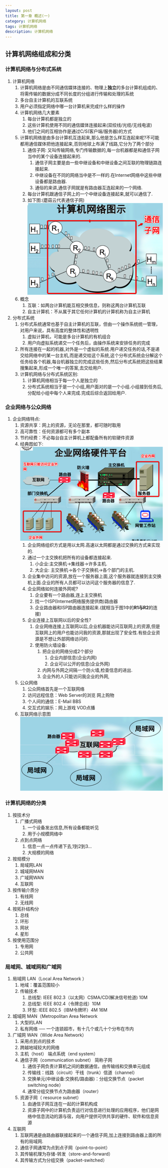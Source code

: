 ```yaml
---
layout: post
title: 第一章 概述(一)
category: 计算机网络
tags: 计算机网络
description: 计算机网络
---
```

## 计算机网络组成和分类

### 计算机网络与分布式系统
1. 计算机网络
    1. 计算机网络是由不同通信媒体连接的、物理上**独立**的多台计算机组成的、将需传输的数据分成不同长度的分组进行传输和处理的系统
    2. 多台自主计算机的互联系统
    3. 用户必须指定网络中哪一台计算机来完成什么样的操作
    4. 计算机网络几大要素
        1. 每台计算机都是独立的
        2. 这些计算机使用不同的通信媒体连接起来(双绞线/光缆/无线电波)
        3. 他们之间的互相协作是通过C/S(客户端/服务器)的方式
    5. 计算机网络是由多台计算机互连起来,那么他是怎么样互连起来呢?不可能都用通信媒体把他连接起来,否则地球上布满了线路,它分为了两个部分
        1. 通信子网: 又叫传输网络,专门传输数据的,每一台机器都是和通信子网当中的某个设备连接起来的.
            1. 通信子网主要是由一些中继设备和中继设备之间互联的物理链路连接起来.
            2. 中继设备在不同的网络当中是不一样的.在Internet网络中这些中继设备都是路由器.
            3. 通俗的来讲,通信子网就是有路由器互连起来的一个网络.
        2. 每台计算机跟通信子网上的一个中继设备连接起来,就可以通信了.
        3. 如下图:(蘑菇云代表通信子网)  
            ![图1](https://raw.githubusercontent.com/zhoghua123/imgsBed/master/PCNet7.png)
    6. 概念
        1. 互联：如两台计算机能互相交换信息，则称这两台计算机互联 
        2. 自主计算机：不从属于其它任何计算机的计算机称为自主计算机 
2. 分布式系统
    1. 分布式系统通常也基于自主计算机的互联，但由一个操作系统统一管理，对用户来说，具有高度的整体性和透明性
        1. 虚拟计算机，可能是多台计算机的有机组合
        2. 用户向虚拟系统递交一个任务后，由操作系统来安排任务的完成
    2. 所有连接在一起的机器,对外是一个虚拟的系统.用户递交任务的话,不是递交给网络中的某一台主机,而是递交给这个系统,这个分布式系统会分解这个任务给各个机器,每台机器独立的完成这些任务,然后分布式系统把这些结果搜集起来,形成一个唯一的答案,去交给用户.
    3. 计算机网络与分布式系统区别: 
        1. 计算机网络相当于每一个人是独立的
        2. 分布式系统相当于是一个小组,用户面对的是一个小组.小组接到任务后,分配给小组中每个人来完成.完成后综合返回给用户.
        
### 企业网络与公众网络
1. 企业网络特点:
    1. 资源共享：网上的资源，无论在那里，都可随时取用
    2. 高可靠性：任何资源都可有多个副本
    3. 节约经费：不必每台自主计算机上都配备所有的软硬件资源 
    4. 经典图如下:   
        ![图2](https://raw.githubusercontent.com/zhoghua123/imgsBed/master/PCNet8.png)
        1. 企业网络组织方式是用以太网.高速以太网都是通过交换的方式来实现的.
        2. 通过一个主交换机把所有的设备都连接起来.
            1. 小企业:主交换机->集线器->许多主机. 
            2. 大企业: 主交换机->各个子交换机->各个部门的主机.
        3. 企业集中访问的资源,放在一个服务器上面,这个服务器就连接到主交换机上面.企业的所有人员都可以访问这个服务器的信息了.
        4. 企业网络如何连接外网呢? 
            1. 企业要有一个路由器,连上主交换机
            2. 找一个ISP(Internet网络服务提供商)路由器
            3. 企业路由器和ISP路由器连接起来.(就相当于图1中的**R1与R2**的连接)
        5. 企业连接上互联网以后的安全性?
            1. 企业网络连接上互联网以后,企业机器能访问互联网上的资源,但是互联网上的用户也能访问我的资源,那就出现了安全性.有些企业资源是不想让外部网络访问的.
            2. 使用防火墙设备:
                1. 把企业的网络分成2个部分
                    1. 企业内部信息(企业内网)
                    2. 企业可以公开的信息(企业外网)
                2. 内网与外网之间隔一个防火墙,检查信息的进出.
                3. 企业外的人只能访问我企业的外网,
    2. 公众网络
        1. 公众网络首先是一个互联网络
        2. 访问远程信息：Web Server的浏览    	网上购物 
        3. 个人间的通信：E-Mail  BBS 
        4. 交互式的娱乐：网上游戏  VOD点播  
    3. 互联网络示意图      
        ![图2](https://raw.githubusercontent.com/zhoghua123/imgsBed/master/PCNet9.png)
        
### 计算机网络的分类
1. 按技术分
    1. 广播式网络
        1. 一个设备发出信息,所有设备都能听见
        2. 用于小规模网络中
    2. 点到点网络
        1. 信息一点一点传递下去,1到2到3...
        2. 大规模的网络
2. 按规模分
    1. 局域网LAN
    2. 城域网MAN
    3. 广域网WAN
    4. 互联网
3. 按传输介质分
    1. 有线网
    2. 无线网
4. 按拓扑结构分
    1. 总线
    2. 环形
    3. 网状
    4. 星形
5. 按使用范围分
    1. 专用网
    2. 公共网
        
### 局域网、城域网和广域网
1. 局域网 LAN（Local Area Network ）
    1. 地域：覆盖范围较小 
    2. 传输技术
        1. 总线型: IEEE 802.3（以太网）CSMA/CD(解决信号抢道) 10M
        2. 总线型: IEEE 802.4（令牌总线）10M
        3. 环型: IEEE 802.5（IBM令牌环）4M 16M
2. 城域网 MAN（Metropolitan  Area Network
    1. 大型的LAN
    2. 私有网络 ── 一个连锁超市，有十几个或几十个分布在市内
3. 广域网 WAN（Wide   Area Network）
    1. 采用点到点的技术
    2. 跨越地域较大的网络
    3. 主机（host）  端点系统（end system）
    4. 通信子网（communication subnet）  简称子网
        1. 通信子网负责计算机之间的数据通信，由传输线和交换单元组成
        2. 传输线：线路（circuit）干线（trunk）信道（channel）
        3. 交换单元(中继设备:交换机/路由器)：分组交换节点（packet switching node）
        4. 通常分组交换节点为路由器（router）
    5. 资源子网（ resource subnet）
        1. 由通信子网互连在一起的计算机构成
        2. 资源子网中的计算机负责运行对信息进行处理的应用程序，他们是网络中信息流动的源与宿，向用户提供可供共享的硬件、软件和信息资源
4. 互联网
    1. 互联网通是由路由器联接起来的一个通信子网,加上连接到路由器上面的所有的局域网.
    2. 通信子网通常为点到点子网（point-to-point）
    3. 其传输机理为存储-转发（store-and-forward）
    4. 其传输方式为分组交换（packet-switched） 
    

